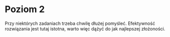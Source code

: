 # Poziom 2

Przy niektórych zadaniach trzeba chwilę dłużej pomyśleć. Efektywność rozwiązania jest tutaj istotna, warto więc dążyć do jak najlepszej złożoności.
